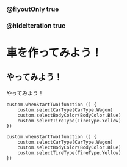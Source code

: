 ### @flyoutOnly true
### @hideIteration true

# 車を作ってみよう！

## やってみよう！

やってみよう！

```ghost
custom.whenStartTwo(function () {
    custom.selectCarType(CarType.Wagon)
    custom.selectBodyColor(BodyColor.Blue)
    custom.selectTireType(TireType.Yellow)
})
```

```template
custom.whenStartTwo(function () {
    custom.selectCarType(CarType.Wagon)
    custom.selectBodyColor(BodyColor.Blue)
    custom.selectTireType(TireType.Yellow)
})
```